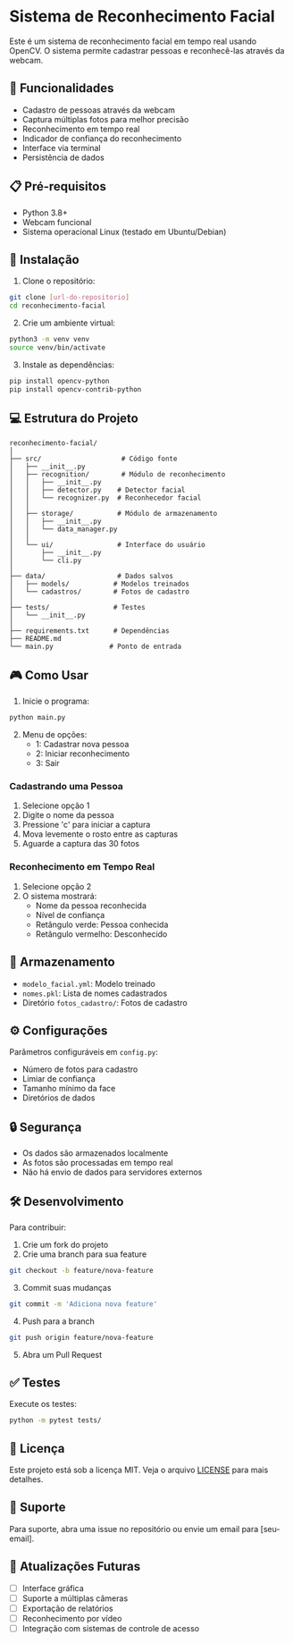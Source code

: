 # Sistema de Reconhecimento Facial

Este é um sistema de reconhecimento facial em tempo real usando OpenCV. O sistema permite cadastrar pessoas e reconhecê-las através da webcam.

## 🚀 Funcionalidades

- Cadastro de pessoas através da webcam
- Captura múltiplas fotos para melhor precisão
- Reconhecimento em tempo real
- Indicador de confiança do reconhecimento
- Interface via terminal
- Persistência de dados

## 📋 Pré-requisitos

- Python 3.8+
- Webcam funcional
- Sistema operacional Linux (testado em Ubuntu/Debian)

## 🔧 Instalação

1. Clone o repositório:
```bash
git clone [url-do-repositorio]
cd reconhecimento-facial
```

2. Crie um ambiente virtual:
```bash
python3 -m venv venv
source venv/bin/activate
```

3. Instale as dependências:
```bash
pip install opencv-python
pip install opencv-contrib-python
```

## 💻 Estrutura do Projeto

```
reconhecimento-facial/
│
├── src/                    # Código fonte
│   ├── __init__.py
│   ├── recognition/        # Módulo de reconhecimento
│   │   ├── __init__.py
│   │   ├── detector.py    # Detector facial
│   │   └── recognizer.py  # Reconhecedor facial
│   │
│   ├── storage/           # Módulo de armazenamento
│   │   ├── __init__.py
│   │   └── data_manager.py
│   │
│   └── ui/                # Interface do usuário
│       ├── __init__.py
│       └── cli.py
│
├── data/                  # Dados salvos
│   ├── models/           # Modelos treinados
│   └── cadastros/        # Fotos de cadastro
│
├── tests/                # Testes
│   └── __init__.py
│
├── requirements.txt      # Dependências
├── README.md
└── main.py              # Ponto de entrada
```

## 🎮 Como Usar

1. Inicie o programa:
```bash
python main.py
```

2. Menu de opções:
   - 1: Cadastrar nova pessoa
   - 2: Iniciar reconhecimento
   - 3: Sair

### Cadastrando uma Pessoa

1. Selecione opção 1
2. Digite o nome da pessoa
3. Pressione 'c' para iniciar a captura
4. Mova levemente o rosto entre as capturas
5. Aguarde a captura das 30 fotos

### Reconhecimento em Tempo Real

1. Selecione opção 2
2. O sistema mostrará:
   - Nome da pessoa reconhecida
   - Nível de confiança
   - Retângulo verde: Pessoa conhecida
   - Retângulo vermelho: Desconhecido

## 📁 Armazenamento

- `modelo_facial.yml`: Modelo treinado
- `nomes.pkl`: Lista de nomes cadastrados
- Diretório `fotos_cadastro/`: Fotos de cadastro

## ⚙️ Configurações

Parâmetros configuráveis em `config.py`:
- Número de fotos para cadastro
- Limiar de confiança
- Tamanho mínimo da face
- Diretórios de dados

## 🔒 Segurança

- Os dados são armazenados localmente
- As fotos são processadas em tempo real
- Não há envio de dados para servidores externos

## 🛠️ Desenvolvimento

Para contribuir:

1. Crie um fork do projeto
2. Crie uma branch para sua feature
```bash
git checkout -b feature/nova-feature
```
3. Commit suas mudanças
```bash
git commit -m 'Adiciona nova feature'
```
4. Push para a branch
```bash
git push origin feature/nova-feature
```
5. Abra um Pull Request

## ✅ Testes

Execute os testes:
```bash
python -m pytest tests/
```

## 📝 Licença

Este projeto está sob a licença MIT. Veja o arquivo [LICENSE](LICENSE) para mais detalhes.

## 🤝 Suporte

Para suporte, abra uma issue no repositório ou envie um email para [seu-email].

## 🔄 Atualizações Futuras

- [ ] Interface gráfica
- [ ] Suporte a múltiplas câmeras
- [ ] Exportação de relatórios
- [ ] Reconhecimento por vídeo
- [ ] Integração com sistemas de controle de acesso
